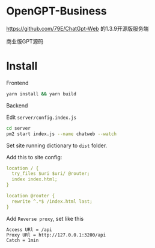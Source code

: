 # OpenGPT-Business
https://github.com/79E/ChatGpt-Web 的1.3.9开源版服务端

商业版GPT源码

# Install

Frontend

```bash
yarn install && yarn build
```

Backend

Edit `server/config.index.js`

```bash
cd server
pm2 start index.js --name chatweb --watch
```

Set site running dictionary to `dist` folder.

Add this to site config:
```yml
location / {
  try_files $uri $uri/ @router;
  index index.html;
}

location @router {
  rewrite ^.*$ /index.html last;
}
```

Add `Reverse proxy`, set like this

```config
Access URl = /api
Proxy URl = http://127.0.0.1:3200/api
Catch = 1min
```